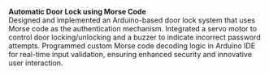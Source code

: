 <b> Automatic Door Lock using Morse Code </b><br>
Designed and implemented an Arduino-based door lock system that uses Morse code as the authentication 
mechanism. Integrated a servo motor to control door locking/unlocking and a buzzer to indicate 
incorrect password attempts. Programmed custom Morse code decoding logic in Arduino IDE for real-time 
input validation, ensuring enhanced security and innovative user interaction.
